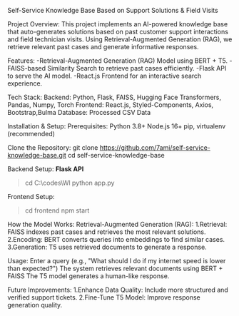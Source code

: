 Self-Service Knowledge Base Based on Support Solutions & Field Visits

Project Overview:
This project implements an AI-powered knowledge base that auto-generates solutions based on past customer support interactions and field technician visits. Using Retrieval-Augmented Generation (RAG), we retrieve relevant past cases and generate informative responses.


Features:
-Retrieval-Augmented Generation (RAG) Model using BERT + T5.
-FAISS-based Similarity Search to retrieve past cases efficiently.
-Flask API to serve the AI model.
-React.js Frontend for an interactive search experience.


Tech Stack:
Backend: Python, Flask, FAISS, Hugging Face Transformers, Pandas, Numpy, Torch
Frontend: React.js, Styled-Components, Axios, Bootstrap,Bulma
Database: Processed CSV Data


Installation & Setup:
Prerequisites:
Python 3.8+
Node.js 16+
pip, virtualenv (recommended)

Clone the Repository:
git clone https://github.com/7ami/self-service-knowledge-base.git
cd self-service-knowledge-base


Backend Setup:
**Flask API**
>cd C:\codes\Wl
>python app.py


Frontend Setup:
>cd frontend
>npm start


How the Model Works:
Retrieval-Augmented Generation (RAG):
1.Retrieval: FAISS indexes past cases and retrieves the most relevant solutions.
2.Encoding: BERT converts queries into embeddings to find similar cases.
3️.Generation: T5 uses retrieved documents to generate a response.


Usage:
Enter a query (e.g., "What should I do if my internet speed is lower than expected?")
The system retrieves relevant documents using BERT + FAISS
The T5 model generates a human-like response.


Future Improvements:
1.Enhance Data Quality: Include more structured and verified support tickets.
2.Fine-Tune T5 Model: Improve response generation quality.

